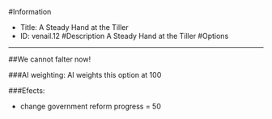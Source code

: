 #Information
 - Title: A Steady Hand at the Tiller
 - ID: venail.12
#Description
A Steady Hand at the Tiller
#Options

___
##We cannot falter now!

###AI weighting:
AI weights this option at 100


###Efects:<ul><li>change government reform progress = 50</li></ul>
